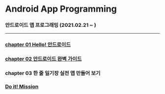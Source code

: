 # Android App Programming
### 안드로이드 앱 프로그래밍 (2021.02.21 ~ )
---
### [chapter 01 Hello! 안드로이드](https://github.com/hyunmin0317/AndroidProgramming/blob/master/chap01/chap01.md)
### [chapter 02 안드로이드 완벽 가이드](https://github.com/hyunmin0317/AndroidProgramming/blob/master/chap02/chap02.md)
### chapter 03 한 줄 일기장 실전 앱 만들어 보기

### [Do it! Mission](https://github.com/hyunmin0317/AndroidProgramming/blob/master/mission/github/DoitMission.md)

